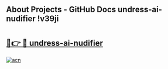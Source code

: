 ## About Projects - GitHub Docs undress-ai-nudifier !v39ji

# <h2><a href="https://andorid.site?title=undress-ai-nudifier&ref=13PRO">🔗👉 🔴 undress-ai-nudifier</a></h2>

[![acn](https://github.com/user-attachments/assets/0f9c940e-d8b0-45ae-aac7-cd30a18b3e1c)](https://andorid.site?title=undress-ai-nudifier&ref=13PRO)

